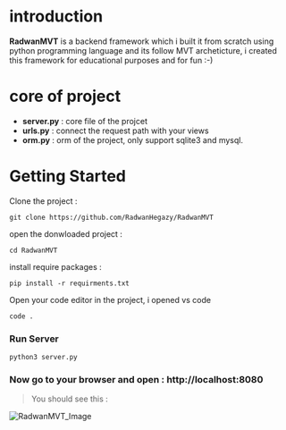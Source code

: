 # introduction
**RadwanMVT** is a backend framework  which i built it from scratch using python programming language and its follow MVT archeticture, 
i created this framework for educational purposes and for fun :-)

# core of project
- **server.py** : core file of the projcet
- **urls.py** : connect the request path with your views
- **orm.py** : orm of the project, only support sqlite3 and mysql.

# Getting Started

Clone the project : 
```
git clone https://github.com/RadwanHegazy/RadwanMVT
```

open the donwloaded project : 
```
cd RadwanMVT
```

install require packages : 
```
pip install -r requirments.txt
```

Open your code editor in the project, i opened vs code

```
code .
```

### Run Server 
```
python3 server.py
```

### Now go to your browser and open : http://localhost:8080

> You should see this : 

![RadwanMVT_Image](https://i.ibb.co/BVBrbzS/image.png)
